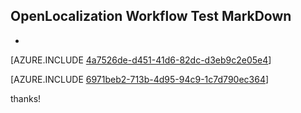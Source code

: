 ## OpenLocalization Workflow Test MarkDown
* 

[AZURE.INCLUDE [4a7526de-d451-41d6-82dc-d3eb9c2e05e4](calleeMd1.md)]



[AZURE.INCLUDE [6971beb2-713b-4d95-94c9-1c7d790ec364](calleeMd2.md)]

 
thanks!